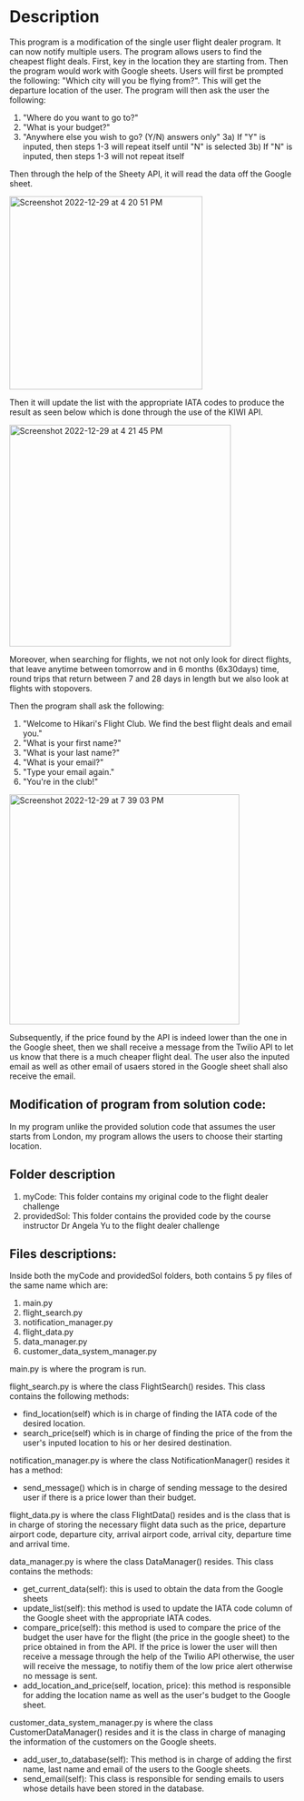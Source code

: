 # Description

This program is a modification of the single user flight dealer program. It can now notify multiple users.
The program allows users to find the cheapest flight deals. First, key in the location they are starting from. Then the program would work with Google sheets.  Users will first be prompted the following: "Which city will you be flying from?". This will get the departure location of the user. The program will then ask the user the following:

1) "Where do you want to go to?"
2) "What is your budget?"
3) "Anywhere else you wish to go? (Y/N) answers only"
3a) If "Y" is inputed, then steps 1-3 will repeat itself until "N" is selected
3b) If "N" is inputed, then steps 1-3 will not repeat itself


Then through the help of the Sheety API, it will read the data off the Google sheet.

<img width="340" alt="Screenshot 2022-12-29 at 4 20 51 PM" src="https://user-images.githubusercontent.com/63066897/209923886-9a7b2409-43d8-44a1-9abe-bf5c0a67b151.png">


Then it will update the list with the appropriate IATA codes to produce the result as seen below which is done through the use of the KIWI API.

<img width="390" alt="Screenshot 2022-12-29 at 4 21 45 PM" src="https://user-images.githubusercontent.com/63066897/209923993-5be0766b-63a9-473e-9111-e7bb811bf5c1.png">

Moreover, when searching for flights, we not not only look for direct flights, that leave anytime between tomorrow and in 6 months (6x30days) time, round trips that return between 7 and 28 days in length but we also look at flights with stopovers.

Then the program shall ask the following:
1) "Welcome to Hikari's Flight Club. We find the best flight deals and email you."
2) "What is your first name?"
3) "What is your last name?"
4) "What is your email?"
5) "Type your email again."
6) "You're in the club!"

<img width="405" alt="Screenshot 2022-12-29 at 7 39 03 PM" src="https://user-images.githubusercontent.com/63066897/209945952-1ce20313-8459-4286-af5c-a8fc52fd7915.png">


Subsequently, if the price found by the API is indeed lower than the one in the Google sheet, then we shall receive a message from the Twilio API to let us know that there is a much cheaper flight deal. The user also the inputed email as well as other email of usaers stored in the Google sheet shall also receive the email.

## Modification of program from solution code:

In my program unlike the provided solution code that assumes the user starts from London, my program allows the users to choose their starting location.


## Folder description

1) myCode: This folder contains my original code to the flight dealer challenge
2) providedSol: This folder contains the provided code by the course instructor Dr Angela Yu to the flight dealer challenge

## Files descriptions:
Inside both the myCode and providedSol folders, both contains 5 py files of the same name which are:
1) main.py
2) flight_search.py
3) notification_manager.py
4) flight_data.py
5) data_manager.py
6) customer_data_system_manager.py

main.py is where the program is run.

flight_search.py is where the class FlightSearch() resides. This class contains the following methods:
- find_location(self) which is in charge of finding the IATA code of the desired location.
- search_price(self) which is in charge of finding the price of the from the user's inputed location to his or her desired destination.

notification_manager.py is where the class NotificationManager() resides it has a method:
- send_message() which is in charge of sending message to the desired user if there is a price lower than their budget.

flight_data.py is where the class FlightData() resides and is the class that is in charge of storing the necessary flight data such as the price, departure airport code, departure city, arrival airport code, arrival city, departure time and arrival time.

data_manager.py is where the class DataManager() resides. This class contains the methods:
- get_current_data(self): this is used to obtain the data from the Google sheets
- update_list(self): this method is used to update the IATA code column of the Google sheet with the appropriate IATA codes.
- compare_price(self): this method is used to compare the price of the budget the user have for the flight (the price in the google sheet) to the price obtained in from the API. If the price is lower the user will then receive a message through the help of the Twilio API otherwise, the user will receive the message, to notifiy them of the low price alert otherwise no message is sent. 
- add_location_and_price(self, location, price): this method is responsible for adding the location name as well as the user's budget to the Google sheet.

customer_data_system_manager.py is where the class CustomerDataManager() resides and it is the class in charge of managing the information of the customers on the Google sheets.
- add_user_to_database(self): This method is in charge of adding the first name, last name and email of the users to the Google sheets.
- send_email(self): This class is responsible for sending emails to users whose details have been stored in the database.
